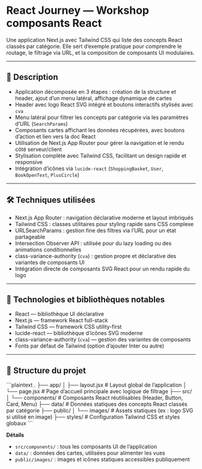 # React Journey — Workshop composants React

Une application Next.js avec Tailwind CSS qui liste des concepts React classés par catégorie. Elle sert d’exemple pratique pour comprendre le routage, le filtrage via URL, et la composition de composants UI modulaires.

---

## 📝 Description

- Application décomposée en 3 étapes : création de la structure et header, ajout d’un menu latéral, affichage dynamique de cartes
- Header avec logo React SVG intégré et boutons interactifs stylisés avec `cva`
- Menu latéral pour filtrer les concepts par catégorie via les paramètres d’URL (`SearchParams`)
- Composants cartes affichant les données récupérées, avec boutons d’action et lien vers la doc React
- Utilisation de Next.js App Router pour gérer la navigation et le rendu côté serveur/client
- Stylisation complète avec Tailwind CSS, facilitant un design rapide et responsive
- Intégration d’icônes via `lucide-react` (`ShoppingBasket`, `User`, `BookOpenText`, `PlusCircle`)

---

## 🛠️ Techniques utilisées

- Next.js App Router : navigation déclarative moderne et layout imbriqués
- Tailwind CSS : classes utilitaires pour styling rapide sans CSS complexe
- URLSearchParams : gestion fine des filtres via l’URL pour un état partageable
- Intersection Observer API : utilisée pour du lazy loading ou des animations conditionnelles
- class-variance-authority (`cva`) : gestion propre et déclarative des variantes de composants UI
- Intégration directe de composants SVG React pour un rendu rapide du logo

---

## 🧰 Technologies et bibliothèques notables

- React — bibliothèque UI déclarative
- Next.js — framework React full-stack
- Tailwind CSS — framework CSS utility-first
- lucide-react — bibliothèque d’icônes SVG moderne
- class-variance-authority (`cva`) — gestion des variantes de composants
- Fonts par défaut de Tailwind (option d’ajouter Inter ou autre)

---

## 📁 Structure du projet

\`\`\`plaintext
.
├── app/
│ ├── layout.jsx # Layout global de l’application
│ └── page.jsx # Page d’accueil principale avec logique de filtrage
├── src/
│ └── components/ # Composants React réutilisables (Header, Button, Card, Menu)
├── data/ # Données statiques des concepts React classés par catégorie
├── public/
│ └── images/ # Assets statiques (ex : logo SVG si utilisé en image)
├── styles/ # Configuration Tailwind CSS et styles globaux
\`\`\`

**Détails**

- `src/components/` : tous les composants UI de l’application
- `data/` : données des cartes, utilisées pour alimenter les vues
- `public/images/` : images et icônes statiques accessibles publiquement

